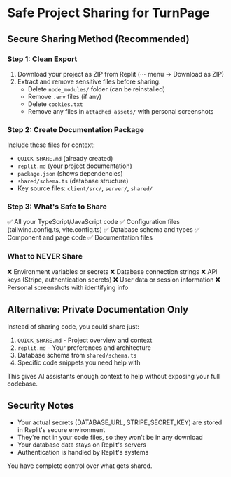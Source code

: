 # Safe Project Sharing for TurnPage

## Secure Sharing Method (Recommended)

### Step 1: Clean Export
1. Download your project as ZIP from Replit (⋯ menu → Download as ZIP)
2. Extract and remove sensitive files before sharing:
   - Delete `node_modules/` folder (can be reinstalled)
   - Remove `.env` files (if any)
   - Delete `cookies.txt`
   - Remove any files in `attached_assets/` with personal screenshots

### Step 2: Create Documentation Package
Include these files for context:
- `QUICK_SHARE.md` (already created)
- `replit.md` (your project documentation)
- `package.json` (shows dependencies)
- `shared/schema.ts` (database structure)
- Key source files: `client/src/`, `server/`, `shared/`

### Step 3: What's Safe to Share
✅ All your TypeScript/JavaScript code
✅ Configuration files (tailwind.config.ts, vite.config.ts)
✅ Database schema and types
✅ Component and page code
✅ Documentation files

### What to NEVER Share
❌ Environment variables or secrets
❌ Database connection strings
❌ API keys (Stripe, authentication secrets)
❌ User data or session information
❌ Personal screenshots with identifying info

## Alternative: Private Documentation Only

Instead of sharing code, you could share just:
1. `QUICK_SHARE.md` - Project overview and context
2. `replit.md` - Your preferences and architecture
3. Database schema from `shared/schema.ts`
4. Specific code snippets you need help with

This gives AI assistants enough context to help without exposing your full codebase.

## Security Notes
- Your actual secrets (DATABASE_URL, STRIPE_SECRET_KEY) are stored in Replit's secure environment
- They're not in your code files, so they won't be in any download
- Your database data stays on Replit's servers
- Authentication is handled by Replit's systems

You have complete control over what gets shared.